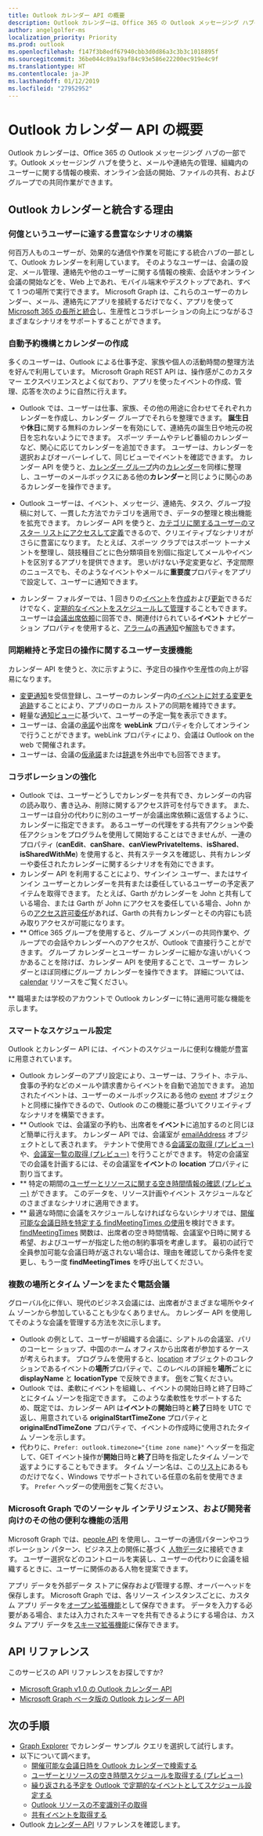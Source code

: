 ```yaml
---
title: Outlook カレンダー API の概要
description: Outlook カレンダーは、Office 365 の Outlook メッセージング ハブの一部です。Outlook カレンダーを使用して、メールや連絡先を管理したり、組織内のユーザーに関する情報を検索したりすることもできます。
author: angelgolfer-ms
localization_priority: Priority
ms.prod: outlook
ms.openlocfilehash: f147f3b8edf67940cbb3d0d86a3c3b3c1018895f
ms.sourcegitcommit: 36be044c89a19af84c93e586e22200ec919e4c9f
ms.translationtype: HT
ms.contentlocale: ja-JP
ms.lasthandoff: 01/12/2019
ms.locfileid: "27952952"
---
```

# <a name="outlook-calendar-api-overview"></a>Outlook カレンダー API の概要

Outlook カレンダーは、Office 365 の Outlook メッセージング ハブの一部です。Outlook メッセージング ハブを使うと、メールや連絡先の管理、組織内のユーザーに関する情報の検索、オンライン会話の開始、ファイルの共有、およびグループでの共同作業ができます。

## <a name="why-integrate-with-outlook-calendar"></a>Outlook カレンダーと統合する理由

### <a name="reach-hundreds-of-millions-of-customers-and-build-rich-scenarios"></a>何億というユーザーに達する豊富なシナリオの構築

何百万人ものユーザーが、効果的な通信や作業を可能にする統合ハブの一部として、Outlook カレンダーを利用しています。 そのようなユーザーは、会議の設定、メール管理、連絡先や他のユーザーに関する情報の検索、会話やオンライン会議の開始などを、Web 上であれ、モバイル端末やデスクトップであれ、すべて 1 つの場所で実行できます。 Microsoft Graph は、これらのユーザーのカレンダー、メール、連絡先にアプリを接続するだけでなく、アプリを使って [Microsoft 365 の長所と統合](overview-major-services.md)し、生産性とコラボレーションの向上につながるさまざまなシナリオをサポートすることができます。

### <a name="automate-appointment-organization-and-calendaring"></a>自動予約機構とカレンダーの作成

多くのユーザーは、Outlook による仕事予定、家族や個人の活動時間の整理方法を好んで利用しています。 Microsoft Graph REST API は、操作感がこのカスタマー エクスペリエンスとよく似ており、アプリを使ったイベントの作成、管理、応答を次のように自然に行えます。

- Outlook では、ユーザーは仕事、家族、その他の用途に合わせてそれぞれカレンダーを作成し、カレンダー グループでそれらを整理できます。 **誕生日**や**休日**に関する無料のカレンダーを有効にして、連絡先の誕生日や地元の祝日を忘れないようにできます。 スポーツ チームやテレビ番組のカレンダーなど、関心に応じてカレンダーを追加できます。 ユーザーは、カレンダーを選択およびオーバーレイして、同じビューでイベントを確認できます。 カレンダー API を使うと、[カレンダー グループ](/graph/api/resources/calendargroup?view=graph-rest-1.0)内の[カレンダー](/graph/api/resources/calendar?view=graph-rest-1.0)を同様に整理し、ユーザーのメールボックスにある他の**カレンダー**と同じように関心のあるカレンダーを操作できます。

- Outlook ユーザーは、イベント、メッセージ、連絡先、タスク、グループ投稿に対して、一貫した方法でカテゴリを適用でき、データの整理と検出機能を拡充できます。 カレンダー API を使うと、[カテゴリに関するユーザーのマスター リストにアクセスして定義](/graph/api/outlookuser-post-mastercategories?view=graph-rest-1.0)できるので、クリエイティブなシナリオがさらに豊富になります。 たとえば、スポーツ クラブではスポーツ トーナメントを整理し、競技種目ごとに色分類項目を別個に指定してメールやイベントを区別するアプリを提供できます。 思いがけない予定変更など、予定間際のニュースでも、そのようなイベントやメールに**重要度**プロパティをアプリで設定して、ユーザーに通知できます。

- カレンダー フォルダーでは、1 回きりの[イベント](/graph/api/resources/event?view=graph-rest-1.0)を[作成](/graph/api/user-post-events?view=graph-rest-1.0)および[更新](/graph/api/event-update?view=graph-rest-1.0)できるだけでなく、[定期的なイベントをスケジュールして管理](outlook-schedule-recurring-events.md)することもできます。 ユーザーは[会議出席依頼](/graph/api/resources/eventmessage?view=graph-rest-1.0)に回答でき、関連付けられている**イベント** ナビゲーション プロパティを使用すると、[アラーム](/graph/api/resources/reminder?view=graph-rest-1.0)の[再通知](/graph/api/event-snoozereminder?view=graph-rest-1.0)や[解除](/graph/api/event-dismissreminder?view=graph-rest-1.0)もできます。


### <a name="help-customers-stay-synchronized-and-navigate-their-day"></a>同期維持と予定日の操作に関するユーザー支援機能

カレンダー API を使うと、次に示すように、予定日の操作や生産性の向上が容易になります。

<!-- change link to notifications to the concept topic once it's created. In general, try staying in the conceptual level in these overview topics, if conceptual topics are available for the link destination.
-->

- [変更通知](/graph/api/resources/webhooks?view=graph-rest-1.0)を受信登録し、ユーザーのカレンダー内の[イベントに対する変更を追跡](delta-query-events.md)することにより、アプリのローカル ストアの同期を維持できます。
- 軽量な[通知ビュー](/graph/api/user-reminderview?view=graph-rest-1.0)に基づいて、ユーザーの予定一覧を表示できます。
- ユーザーは、会議の[承諾](/graph/api/event-accept?view=graph-rest-1.0)や出席を **webLink** プロパティを介してオンラインで行うことができます。webLink プロパティにより、会議は Outlook on the web で開催されます。
- ユーザーは、会議の[仮承諾](/graph/api/event-tentativelyaccept?view=graph-rest-1.0)または[辞退](/graph/api/event-decline?view=graph-rest-1.0)を外出中でも回答できます。

### <a name="enhance-collaboration"></a>コラボレーションの強化

- Outlook では、ユーザーどうしでカレンダーを共有でき、カレンダーの内容の読み取り、書き込み、削除に関するアクセス許可を付与できます。 また、ユーザーは自分の代わりに別のユーザーが会議出席依頼に返信するように、カレンダーに指定できます。 あるユーザーの代理をする共有アクションや委任アクションをプログラムを使用して開始することはできませんが、一連のプロパティ (**canEdit**、**canShare**、**canViewPrivateItems**、**isShared**、**isSharedWithMe**) を使用すると、共有ステータスを確認し、共有カレンダーや委任されたカレンダーに関するシナリオを有効にできます。
- カレンダー API を利用することにより、サインイン ユーザー、またはサインイン ユーザーとカレンダーを共有または委任しているユーザーの予定表アイテムを取得できます。 たとえば、Garth がカレンダーを John と共有している場合、または Garth が John にアクセスを委任している場合、John からの[アクセス許可委任](permissions-reference.md#delegated-permissions-application-permissions-and-effective-permissions)があれば、Garth の共有カレンダーとその内容にも読み取りアクセスが可能になります。
- ** Office 365 グループを使用すると、グループ メンバーの共同作業や、グループでの会話やカレンダーへのアクセスが、Outlook で直接行うことができます。 グループ カレンダーとユーザー カレンダーに細かな違いがいくつかあることを除けば、カレンダー API を使用することで、ユーザー カレンダーとほぼ同様にグループ カレンダーを操作できます。 詳細については、[calendar](/graph/api/resources/calendar?view=graph-rest-1.0) リソースをご覧ください。

** 職場または学校のアカウントで Outlook カレンダーに特に適用可能な機能を示します。


### <a name="schedule-smart"></a>スマートなスケジュール設定

Outlook とカレンダー API には、イベントのスケジュールに便利な機能が豊富に用意されています。

- Outlook カレンダーのアプリ設定により、ユーザーは、フライト、ホテル、食事の予約などのメールや請求書からイベントを自動で追加できます。 追加されたイベントは、ユーザーのメールボックスにある他の [event](/graph/api/resources/event?view=graph-rest-1.0) オブジェクトと同様に操作できるので、Outlook のこの機能に基づいてクリエイティブなシナリオを構築できます。
- ** Outlook では、会議室の予約も、出席者を**イベント**に追加するのと同じほど簡単に行えます。 カレンダー API では、会議室が [emailAddress](/graph/api/resources/emailaddress?view=graph-rest-1.0) オブジェクトとして表されます。 テナントで使用できる[会議室の取得 (プレビュー)](/graph/api/user-findrooms?view=graph-rest-beta) や、[会議室一覧の取得 (プレビュー)](/graph/api/user-findroomlists?view=graph-rest-beta) を行うことができます。 特定の会議室での会議を計画するには、その会議室を**イベント**の **location** プロパティに割り当てます。
- ** 特定の期間の[ユーザーとリソースに関する空き時間情報の確認 (プレビュー)](outlook-get-free-busy-schedule.md) ができます。 このデータを、リソース計画やイベント スケジュールなどのさまざまなシナリオに適用できます。
- ** 最適な時間に会議をスケジュールしなければならないシナリオでは、[開催可能な会議日時を特定する findMeetingTimes の使用](findmeetingtimes-example.md)を検討できます。 [findMeetingTimes](/graph/api/user-findmeetingtimes?view=graph-rest-1.0) 関数は、出席者の空き時間情報、会議室や日時に関する希望、およびユーザーが指定した他の制約事項を考慮します。 最初の試行で全員参加可能な会議日時が返されない場合は、理由を確認してから条件を変更し、もう一度 **findMeetingTimes** を呼び出してください。


### <a name="teleconference-across-multiple-locations-and-time-zones"></a>複数の場所とタイム ゾーンをまたぐ電話会議

グローバル化に伴い、現代のビジネス会議には、出席者がさまざまな場所やタイム ゾーンから参加していることも少なくありません。 カレンダー API を使用してそのような会議を管理する方法を次に示します。

- Outlook の例として、ユーザーが組織する会議に、シアトルの会議室、パリのコーヒー ショップ、中国のホーム オフィスから出席者が参加するケースが考えられます。 プログラムを使用すると、[location](/graph/api/resources/location?view=graph-rest-1.0) オブジェクトのコレクションであるイベントの**場所**プロパティで、このレベルの詳細を**場所**ごとに **displayName** と **locationType** で反映できます。 [例](/graph/api/event-get?view=graph-rest-1.0#request-2)をご覧ください。
- Outlook では、柔軟にイベントを組織し、イベントの開始日時と終了日時ごとにタイム ゾーンを指定できます。 このような柔軟性をサポートするため、既定では、カレンダー API は**イベント**の**開始**日時と**終了**日時を UTC で返し、用意されている **originalStartTimeZone** プロパティと **originalEndTimeZone** プロパティで、イベントの作成時に使用されたタイム ゾーンを示します。
- 代わりに、`Prefer: outlook.timezone="{time zone name}"` ヘッダーを指定して、GET イベント操作が**開始**日時と**終了**日時を指定したタイム ゾーンで返すようにすることもできます。 タイム ゾーン名は、この[リスト](/graph/api/resources/datetimetimezone?view=graph-rest-1.0)にあるものだけでなく、Windows でサポートされている任意の名前を使用できます。 `Prefer` ヘッダーの使用[例](/graph/api/event-get?view=graph-rest-1.0#request-1)をご覧ください。


### <a name="take-advantage-of-social-intelligence-and-other-developer-conveniences-in-microsoft-graph"></a>Microsoft Graph でのソーシャル インテリジェンス、および開発者向けのその他の便利な機能の活用

Microsoft Graph では、[people API](people-example.md) を使用し、ユーザーの通信パターンやコラボレーション パターン、ビジネス上の関係に基づく [人物データ](/graph/api/resources/person?view=graph-rest-1.0)に接続できます。 ユーザー選択などのコントロールを実装し、ユーザーの代わりに会議を組織するときに、ユーザーに関係のある人物を提案できます。

アプリ データを外部データ ストアに保存および管理する際、オーバーヘッドを保存します。 Microsoft Graph では、各リソース インスタンスごとに、カスタム アプリ データを[オープン拡張機能](extensibility-overview.md#open-extensions)として保存できます。 データを入力する必要がある場合、または入力されたスキーマを共有できるようにする場合は、カスタム アプリ データを[スキーマ拡張機能](extensibility-overview.md#schema-extensions)に保存できます。

## <a name="api-reference"></a>API リファレンス
このサービスの API リファレンスをお探しですか?

- [Microsoft Graph v1.0 の Outlook カレンダー API](/graph/api/resources/calendar?view=graph-rest-1.0)
- [Microsoft Graph ベータ版の Outlook カレンダー API](/graph/api/resources/calendar?view=graph-rest-beta)


## <a name="next-steps"></a>次の手順

- [Graph Explorer](https://developer.microsoft.com/graph/graph-explorer/?request=me%2Fevents&version=v1.0) でカレンダー サンプル クエリを選択して試行します。
- 以下について調べます。
  - [開催可能な会議日時を Outlook カレンダーで検索する](findmeetingtimes-example.md)
  - [ユーザーとリソースの空き時間スケジュールを取得する (プレビュー)](outlook-get-free-busy-schedule.md)
  - [繰り返される予定を Outlook で定期的なイベントとしてスケジュール設定する](outlook-schedule-recurring-events.md)
  - [Outlook リソースの不変識別子の取得](outlook-immutable-id.md)
  - [共有イベントを取得する](outlook-get-shared-events-calendars.md)
- Outlook [カレンダー API](/graph/api/resources/calendar?view=graph-rest-1.0) リファレンスを確認します。

<!-- Replace the last item with the calendar API overview when it's published.
-->
